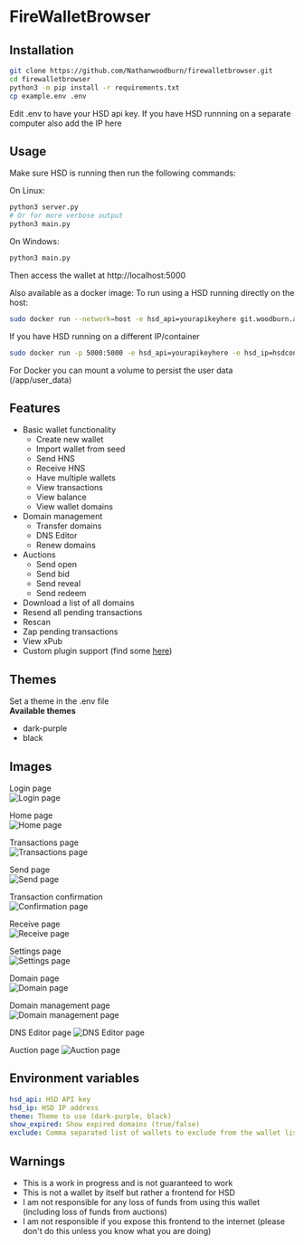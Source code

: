 # FireWalletBrowser
## Installation

```bash
git clone https://github.com/Nathanwoodburn/firewalletbrowser.git
cd firewalletbrowser
python3 -m pip install -r requirements.txt
cp example.env .env
```

Edit .env to have your HSD api key.
If you have HSD runnning on a separate computer also add the IP here

## Usage

Make sure HSD is running then run the following commands:

On Linux:
```bash
python3 server.py
# Or for more verbose output
python3 main.py
```

On Windows:
```bash
python3 main.py
```


Then access the wallet at http://localhost:5000


Also available as a docker image:
To run using a HSD running directly on the host:

```bash
sudo docker run --network=host -e hsd_api=yourapikeyhere git.woodburn.au/nathanwoodburn/firewallet:latest
```

If you have HSD running on a different IP/container

```bash
sudo docker run -p 5000:5000 -e hsd_api=yourapikeyhere -e hsd_ip=hsdcontainer git.woodburn.au/nathanwoodburn/firewallet:latest
```

For Docker you can mount a volume to persist the user data (/app/user_data)

## Features
- Basic wallet functionality
  - Create new wallet
  - Import wallet from seed
  - Send HNS
  - Receive HNS
  - Have multiple wallets
  - View transactions
  - View balance
  - View wallet domains
- Domain management
  - Transfer domains
  - DNS Editor
  - Renew domains
- Auctions
  - Send open
  - Send bid
  - Send reveal
  - Send redeem
- Download a list of all domains
- Resend all pending transactions
- Rescan
- Zap pending transactions
- View xPub
- Custom plugin support (find some [here](https://git.woodburn.au/nathanwoodburn?tab=repositories&q=plugin&sort=recentupdate))

## Themes
Set a theme in the .env file  
**Available themes**  
- dark-purple
- black

## Images
Login page  
![Login page](assets/login.png)

Home page  
![Home page](assets/home.png)

Transactions page  
![Transactions page](assets/transactions.png)

Send page  
![Send page](assets/send.png)

Transaction confirmation  
![Confirmation page](assets/confirmation.png)

Receive page  
![Receive page](assets/receive.png)

Settings page  
![Settings page](assets/settings.png)

Domain page  
![Domain page](assets/domain.png)

Domain management page  
![Domain management page](assets/domainmanage.png)

DNS Editor page
![DNS Editor page](assets/dnseditor.png)

Auction page
![Auction page](assets/auction.png)

## Environment variables

```yaml
hsd_api: HSD API key
hsd_ip: HSD IP address
theme: Theme to use (dark-purple, black)
show_expired: Show expired domains (true/false)
exclude: Comma separated list of wallets to exclude from the wallet list
```


## Warnings

- This is a work in progress and is not guaranteed to work
- This is not a wallet by itself but rather a frontend for HSD
- I am not responsible for any loss of funds from using this wallet (including loss of funds from auctions)
- I am not responsible if you expose this frontend to the internet (please don't do this unless you know what you are doing)